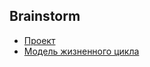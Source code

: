 ## Brainstorm

- [Проект](https://github.com/Antimiteznik-study-org/Brainstorm/blob/main/project.md)
- [Модель жизненного цикла](https://github.com/Antimiteznik-study-org/Brainstorm/blob/main/lifecycle.md)
